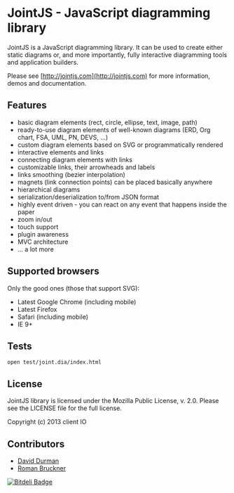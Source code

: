 JointJS - JavaScript diagramming library
========================================

JointJS is a JavaScript diagramming library. It can be used to create either static diagrams or, and more
importantly, fully interactive diagramming tools and application builders.

Please see [http://jointjs.com](http://jointjs.com) for more information, demos and documentation.


Features
--------


* basic diagram elements (rect, circle, ellipse, text, image, path)
* ready-to-use diagram elements of well-known diagrams (ERD, Org chart, FSA, UML, PN, DEVS, ...)
* custom diagram elements based on SVG or programmatically rendered
* interactive elements and links
* connecting diagram elements with links
* customizable links, their arrowheads and labels
* links smoothing (bezier interpolation)
* magnets (link connection points) can be placed basically anywhere
* hierarchical diagrams
* serialization/deserialization to/from JSON format
* highly event driven - you can react on any event that happens inside the paper
* zoom in/out
* touch support
* plugin awareness
* MVC architecture
* ... a lot more


Supported browsers
------------------

Only the good ones (those that support SVG):

* Latest Google Chrome (including mobile)
* Latest Firefox
* Safari (including mobile)
* IE 9+


Tests
-----

`open test/joint.dia/index.html`


License
-------

JointJS library is licensed under the Mozilla Public License, v. 2.0. Please see the LICENSE file for the full license.

Copyright (c) 2013 client IO


Contributors
------------

- [David Durman](http://github.com/DavidDurman)
- [Roman Bruckner](http://github.com/kumilingus)


[![Bitdeli Badge](https://d2weczhvl823v0.cloudfront.net/DavidDurman/joint/trend.png)](https://bitdeli.com/free "Bitdeli Badge")
